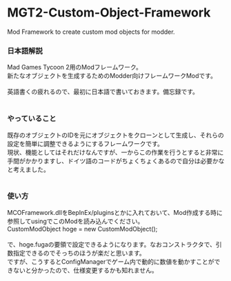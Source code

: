 # MGT2-Custom-Object-Framework
Mod Framework to create custom mod objects for modder.

### 日本語解説 ###
Mad Games Tycoon 2用のModフレームワーク。<br>
新たなオブジェクトを生成するためのModder向けフレームワークModです。<br>
<br>
英語書くの疲れるので、最初に日本語で書いておきます。備忘録です。<br>
<br>
### やっていること ###
既存のオブジェクトのIDを元にオブジェクトをクローンとして生成し、それらの設定を簡単に調整できるようにするフレームワークです。<br>
現状、機能としてはそれだけなんですが、一からこの作業を行うとすると非常に手間がかかりますし、ドイツ語のコードがちょくちょくあるので自分は必要かなと考えました。<br>
<br>
### 使い方 ###
MCOFramework.dllをBepInEx/pluginsとかに入れておいて、Mod作成する時に参照してusingでこのModを読み込んでください。<br>
CustomModObject hoge = new CustomModObject();<br><br>
で、hoge.fugaの要領で設定できるようになります。なおコンストラクタで、引数指定できるのでそっちのほうが楽だと思います。<br>
ですが、こうするとConfigManagerでゲーム内で動的に数値を動かすことができないと分かったので、仕様変更するかも知れません。<br>

